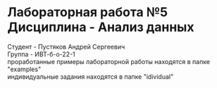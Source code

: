 # Лабораторная работа №5 Дисциплина - Анализ данных
Студент - Пустяков Андрей Сергеевич
<br>
Группа - ИВТ-б-о-22-1
<br>
проработанные примеры лабораторной работы находятся в папке "examples"
<br>
индивидуальные задания находятся в папке "idividual"